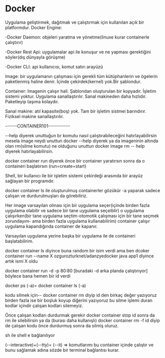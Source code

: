 # Docker
Uygulama geliştirmek, dağıtmak ve çalıştırmak için kullanılan açık bir platformdur.
Docker Engine: 

-Docker Daemon: objeleri yaratma ve yönetme(linuxe kurar containerle çalıştırır)

-Docker Rest Api: uygulamalar api ile konuşur ve ne yapması gerektiğini söyler(dış dünyayla görüşme)

-Docker CLI: api kullanıcısı, komut satırı arayüzü 

Image: bir uygulamanın çalışması için gerekli tüm kütüphanlerin ve ögelerin paketlenmiş haline denir. İçinde çekirdek(kernel) yok.Bir şablondur.

Container: Imagenin çalışır hali. Şablondan oluşturulan bir kopyadır. İşletim sistemi yoktur. Uygulama sanallaştırılır. Sanal makineden daha hızlıdır. Paketleyip taşıma kolaydır.

Sanal makine: atıl kapasite(boş) yok. Tam bir işletim sistmei barındırır. Fiziksel makine sanallaştırılır.

------CONTAINER101-----------

--help diyerek unuttuğun br komutu nasıl çalıştırabileceğini hatırlayabilirsin
mesela image neydi unuttun docker --help diyerek ya da imageninin altında olan rm(silme komutu) ne olduğunu unuttun docker image  rm -- help diyerek hatırlayabilirsin.

docker container run diyerek önce bir container yaratırsın sonra da o containeri başlatırsın (run=create+start)

Shell, bir kullanıcı ile bir işletim sistemi çekirdeği arasında bir arayüz sağlayan bir programdır.

docker container ls ile oluşturulmuş containerler gözükür -a yaparak sadece çalışan ve durdurulmuşları da görebiliriz.

Her image varsayılan olması için bir uygulama seçer(içinde birden fazla uygulama olabilir ve sadece bir tane uygulama seçeiblir) o uygulama çalışırken(bir tane uygulama seçtim-otomotik çalışması için bir tane seçmek zorundayım- ama birden fazla uygulama kullanabilirim) container çalışır uygulama kapandığında container de kapanır.

Varsayılan uygulama yerine başka bir uygulama ile de containeri başlatabilirim.

docker container ls diyince buna random bir isim verdi ama ben dcoker container run --name X ozgurozturknet/adanzyedocker java app1 diyince artık ismi X oldu

docker container run -d -p 80:80  [buradaki -d arka planda çalıştırıyor] böylece bana hemen bir id verdi

docker ps (-a)= docker container ls (-a)

kodu silmek için-- docker container rm diyip id den birkaç değer yazıyoruz birden fazla ise bir boşluk koyup diğerini yazıyoruz bu silme işlemi duran kodlar içindir çalışan kodları silemeyiz.

Önce çalışan kodları durdurmak gerekir docker container stop id sonra da rm ile silebilirsin ya da (burası daha kullanışlı) docker container rm -f id diyip de çalışan kodu önce durdurmuş sonra da silmiş oluruz.

sh ile shell e bağlanılıyor

(--interactive)+(--tty)= (--it) => komutlarımı bu container içinde çalıştır ve bunu sağlamak adına sözde bir terminal bağlantısı kurar.

